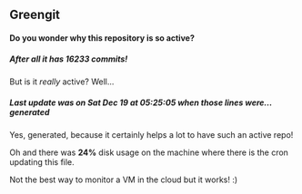 ## Greengit

#### Do you wonder why this repository is so active?

##### After all it has 16233 commits!

But is it *really* active? Well...

##### Last update was on Sat Dec 19 at 05:25:05 when those lines were... generated

Yes, generated, because it certainly helps a lot to have such an active repo!

Oh and there was **24%** disk usage on the machine
where there is the cron updating this file.

Not the best way to monitor a VM in the cloud but it works! :)

